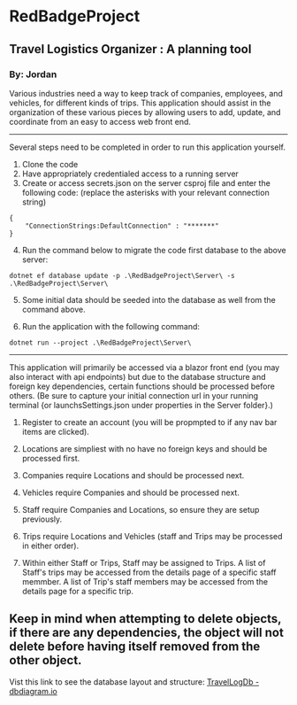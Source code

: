 # RedBadgeProject

## Travel Logistics Organizer : A planning tool

### By: Jordan

Various industries need a way to keep track of companies, employees, and vehicles, for different kinds of trips.
This application should assist in the organization of these various pieces by allowing users to add, update, and coordinate from an easy to access web front end.

---
Several steps need to be completed in order to run this application yourself.
1. Clone the code
2. Have appropriately credentialed access to a running server
3. Create or access secrets.json on the server csproj file and enter the following code: (replace the asterisks with your relevant connection string)
```
{
    "ConnectionStrings:DefaultConnection" : "*******"
}
```
4. Run the command below to migrate the code first database to the above server:
```
dotnet ef database update -p .\RedBadgeProject\Server\ -s .\RedBadgeProject\Server\
```
5. Some initial data should be seeded into the database as well from the command above.

6. Run the application with the following command:
```
dotnet run --project .\RedBadgeProject\Server\
```
---
This application will primarily be accessed via a blazor front end (you may also interact with api endpoints) but due to the database structure and foreign key dependencies, certain functions should be processed before others.
(Be sure to capture your initial connection url in your running terminal {or launchsSettings.json under properties in the Server folder}.)

1. Register to create an account (you will be propmpted to if any nav bar items are clicked).

2. Locations are simpliest with no have no foreign keys and should be processed first.

3. Companies require Locations and should be processed next.

4. Vehicles require Companies and should be processed next.

5. Staff require Companies and Locations, so ensure they are setup previously.

6. Trips require Locations and Vehicles (staff and Trips may be processed in either order).

7. Within either Staff or Trips, Staff may be assigned to Trips.
   A list of Staff's trips may be accessed from the details page of a specific staff memmber.
   A list of Trip's staff members may be accessed from the details page for a specific trip.

Keep in mind when attempting to delete objects, if there are any dependencies, the object will not delete before having itself removed from the other object.
---
Vist this link to see the database layout and structure: [TravelLogDb - dbdiagram.io](https://dbdiagram.io/d/TravelLogDb-654d14307d8bbd6465de3644)
